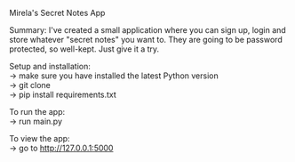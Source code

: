 Mirela's Secret Notes App

Summary: I've created a small application where you can sign up, login and store whatever "secret notes" you want to. They are going to be password protected, so well-kept. Just give it a try.

Setup and installation:\
-> make sure you have installed the latest Python version\
-> git clone <repo-url>\
-> pip install requirements.txt

To run the app:\
-> run main.py

To view the app:\
-> go to http://127.0.0.1:5000


